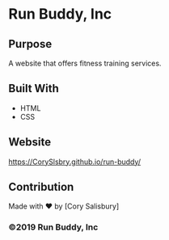 # Run Buddy, Inc

## Purpose
A website that offers fitness training services. 

## Built With
* HTML
* CSS

## Website
https://CorySlsbry.github.io/run-buddy/

## Contribution
Made with ❤️ by [Cory Salisbury]

### ©️2019 Run Buddy, Inc 
